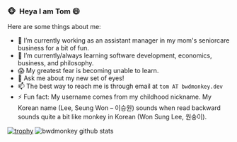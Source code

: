### :monkey_face:  &nbsp;Heya I am Tom 😄

<!--
**bwdmonkey/bwdmonkey** is a ✨ _special_ ✨ repository because its `README.md` (this file) appears on your GitHub profile.

Here are some ideas to get you started:

- 🔭 I’m currently working on ...
- 🌱 I’m currently learning ...
- 👯 I’m looking to collaborate on ...
- 🤔 I’m looking for help with ...
- 💬 Ask me about ...
- 📫 How to reach me: ...
- 😄 Pronouns: ...
- ⚡ Fun fact: ...
-->
Here are some things about me:
- 🔭 I’m currently working as an assistant manager in my mom's seniorcare business for a bit of fun.
- 🌱 I’m currently/always learning software development, economics, business, and philosophy.
- 😱 My greatest fear is becoming unable to learn.
- 👀 Ask me about my new set of eyes!
- 📫 The best way to reach me is through email at `tom AT bwdmonkey.dev`
- ⚡ Fun fact: My username comes from my childhood nickname. My Korean name (Lee, Seung Won – 이승원) sounds when read backward sounds quite a bit like monkey in Korean (Won Sung Lee, 원숭이).

[![trophy](https://github-profile-trophy.vercel.app/?username=bwdmonkey&theme=onedark&row=1)](https://github.com/ryo-ma/github-profile-trophy)
<img src="https://github-readme-stats.vercel.app/api?username=bwdmonkey&show_icons=true&theme=radical&hide=contribs&show_icons=true&include_all_commits=true" alt="bwdmonkey github stats" />
